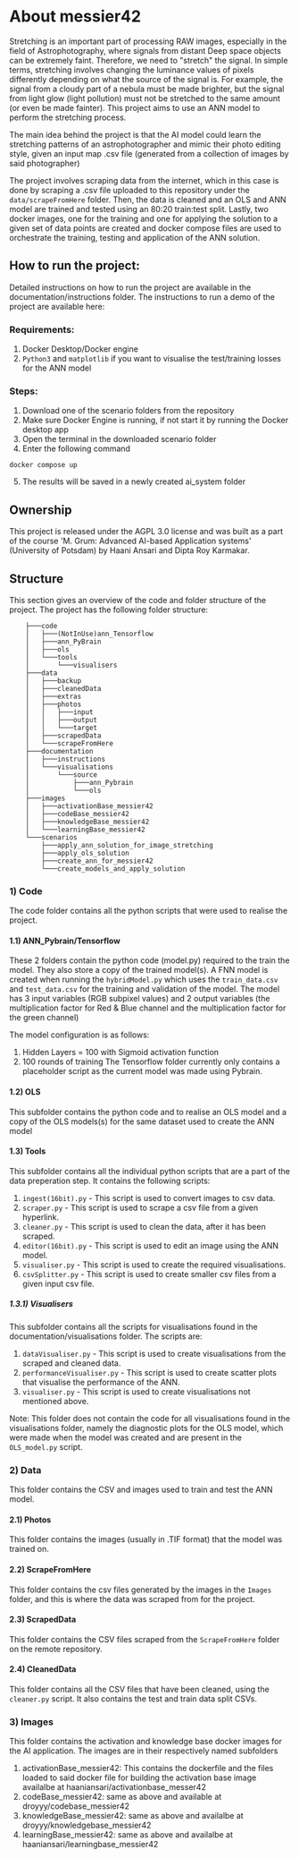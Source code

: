 # About messier42
Stretching is an important part of processing RAW images, especially in the field of Astrophotography, where signals from distant Deep space objects can be extremely faint. Therefore, we need to "stretch" the signal. In simple terms, stretching involves changing the luminance values of pixels differently depending on what the source of the signal is. For example, the signal from a cloudy part of a nebula must be made brighter, but the signal from light glow (light pollution) must not be stretched to the same amount (or even be made fainter). This project aims to use an ANN model to perform the stretching process.

The main idea behind the project is that the AI model could learn the stretching patterns of an astrophotographer and mimic their photo editing style, given an input map .csv file (generated from a collection of images by said photographer) 

The project involves scraping data from the internet, which in this case is done by scraping a .csv file uploaded to this repository under the `data/scrapeFromHere` folder. Then, the data is cleaned and an OLS and ANN model are trained and tested using an 80:20 train:test split. Lastly, two docker images, one for the training and one for applying the solution to a given set of data points are created and docker compose files are used to orchestrate the training, testing and application of the ANN solution. 

## How to run the project:
Detailed instructions on how to run the project are available in the documentation/instructions folder. The instructions to run a demo of the project are available here:

### Requirements:
1. Docker Desktop/Docker engine
2. `Python3` and `matplotlib` if you want to visualise the test/training losses for the ANN model

### Steps:
1. Download one of the scenario folders from the repository
2. Make sure Docker Engine is running, if not start it by running the Docker desktop app
3. Open the terminal in the downloaded scenario folder
4. Enter the following command 
```
docker compose up
```        
5. The results will be saved in a newly created ai_system folder

## Ownership
This project is released under the AGPL 3.0 license and was built as a part of the course 'M. Grum: Advanced AI-based Application systems' (University of Potsdam) by Haani Ansari and Dipta Roy Karmakar.

## Structure
This section gives an overview of the code and folder structure of the project.
The project has the following folder structure:

        ├───code
        │   ├───(NotInUse)ann_Tensorflow
        │   ├───ann_PyBrain
        │   ├───ols
        │   └───tools
        │       └───visualisers
        ├───data
        │   ├───backup
        │   ├───cleanedData
        │   ├───extras
        │   ├───photos
        │   │   ├───input
        │   │   ├───output
        │   │   └───target
        │   ├───scrapedData
        │   └───scrapeFromHere
        ├───documentation
        │   ├───instructions
        │   └───visualisations
        │       └───source
        │           ├───ann_Pybrain
        │           └───ols
        ├───images
        │   ├───activationBase_messier42
        │   ├───codeBase_messier42
        │   ├───knowledgeBase_messier42
        │   └───learningBase_messier42
        └───scenarios
            ├───apply_ann_solution_for_image_stretching
            ├───apply_ols_solution
            ├───create_ann_for_messier42
            └───create_models_and_apply_solution

### 1) Code
The code folder contains all the python scripts that were used to realise the project. 

#### 1.1) ANN_Pybrain/Tensorflow
These 2 folders contain the python code (model.py) required to the train the model. They also store a copy of the trained model(s).
A FNN model is created when running the `hybridModel.py` which uses the `train_data.csv` and `test_data.csv` for the training and validation of the model. The model has 3 input variables (RGB subpixel values) and 2 output variables (the multiplication factor for Red & Blue channel and the multiplication factor for the green channel)

The model configuration is as follows: 
1. Hidden Layers = 100 with Sigmoid activation function
2. 100 rounds of training
The Tensorflow folder currently only contains a placeholder script as the current model was made using Pybrain.

#### 1.2) OLS
This subfolder contains the python code and to realise an OLS model and a copy of the OLS models(s) for the same dataset used to create the ANN model

#### 1.3) Tools
This subfolder contains all the individual python scripts that are a part of the data preperation step. It contains the following scripts:
1. `ingest(16bit).py` - This script is used to convert images to csv data. 
2. `scraper.py` - This script is used to scrape a csv file from a given hyperlink.
3. `cleaner.py` - This script is used to clean the data, after it has been scraped.
4. `editor(16bit).py` - This script is used to edit an image using the ANN model.
5. `visualiser.py` - This script is used to create the required visualisations.
6. `csvSplitter.py` - This script is used to create smaller csv files from a given input csv file.

##### 1.3.1) Visualisers
This subfolder contains all the scripts for visualisations found in the documentation/visualisations folder. The scripts are:
1. `dataVisualiser.py` - This script is used to create visualisations from the scraped and cleaned data.
2. `performanceVisualiser.py` - This script is used to create scatter plots that visualise the performance of the ANN.
3. `visualiser.py` - This script is used to create visualisations not mentioned above.

Note: This folder does not contain the code for all visualisations found in the visualisations folder, namely the diagnostic plots for the OLS model, which were made when the model was created and are present in the `OLS_model.py` script.

### 2) Data
This folder contains the CSV and images used to train and test the ANN model.

#### 2.1) Photos
This folder contains the images (usually in .TIF format) that the model was trained on.

#### 2.2) ScrapeFromHere
This folder contains the csv files generated by the images in the `Images` folder, and this is where the data was scraped from for the project.

#### 2.3) ScrapedData
This folder contains the CSV files scraped from the `ScrapeFromHere` folder on the remote repository.

#### 2.4) CleanedData
This folder contains all the CSV files that have been cleaned, using the `cleaner.py` script. It also contains the test and train data split CSVs.

### 3) Images
This folder contains the activation and knowledge base docker images for the AI application. The images are in their respectively named subfolders

1. activationBase_messier42: This contains the dockerfile and the files loaded to said docker file for building the activation base image availalbe at haaniansari/activationbase_messer42
2. codeBase_messier42: same as above and available at droyyy/codebase_messier42
3. knowledgeBase_messier42: same as above and availalbe at droyyy/knowledgebase_messier42
4. learningBase_messier42: same as above and availalbe at haaniansari/learningbase_messier42





